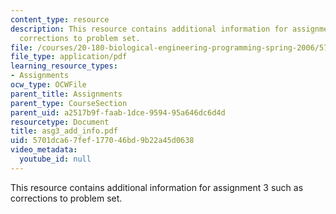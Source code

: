 ```yaml
---
content_type: resource
description: This resource contains additional information for assignment 3 such as
  corrections to problem set.
file: /courses/20-180-biological-engineering-programming-spring-2006/5701dca67fef177046bd9b22a45d0638_asg3_add_info.pdf
file_type: application/pdf
learning_resource_types:
- Assignments
ocw_type: OCWFile
parent_title: Assignments
parent_type: CourseSection
parent_uid: a2517b9f-faab-1dce-9594-95a646dc6d4d
resourcetype: Document
title: asg3_add_info.pdf
uid: 5701dca6-7fef-1770-46bd-9b22a45d0638
video_metadata:
  youtube_id: null
---
```

This resource contains additional information for assignment 3 such as corrections to problem set.

